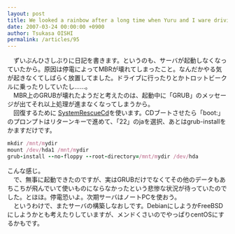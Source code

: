 ```yaml
---
layout: post
title: We looked a rainbow after a long time when Yuru and I ware driving in Odawara.
date: 2007-03-24 00:00:00 +0900
author: Tsukasa OISHI
permalink: /articles/95
---
```



　ずいぶんひさしぶりに日記を書きます。というのも、サーバが起動しなくなっていたから。原因は停電によってMBRが壊れてしまったこと。なんだかやる気が起きなくてしばらく放置してました。ドライブに行ったりとかトロットビークルに乗ったりしていたし……。  
　MBR上のGRUBが壊れたようだと考えたのは、起動中に「GRUB」のメッセージが出てそれ以上処理が進まなくなってしまうから。  
　回復するために [SystemRescueCd](http://www.sysresccd.org/Main_Page)を使います。CDブートさせたら「boot:」のプロンプトはリターンキーで進めて、「22」のjaを選択、あとはgrub-installをかますだけです。  

```ruby  
mkdir /mnt/mydir  
mount /dev/hda1 /mnt/mydir  
grub-install --no-floppy --root-directory=/mnt/mydir /dev/hda  
```  

こんな感じ。  
　で、無事に起動できたのですが、実はGRUBだけでなくてその他のデータもあちこちが飛んでいて使いものにならなかったという悲惨な状況が待っていたのでした。とほほ。停電恐いよ。次期サーバはノートPCを使おう。  
　というわけで、またサーバの構築しなおしです。DebianにしようかFreeBSDにしようかとも考えたりしていますが、メンドくさいのでやっぱりcentOSにするかもです。  

